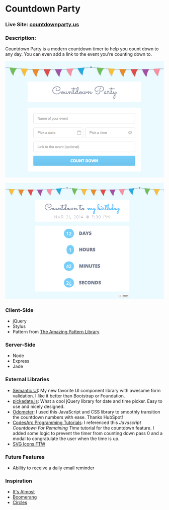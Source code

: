 # Countdown Party

### Live Site: [countdownparty.us](http://www.countdownparty.us)

### Description:
Countdown Party is a modern countdown timer to help you count down to any day. You can even add a link to the event you're counting down to.

![Countdown Party](/public/images/countdown-party-screenshot.png)

![Countdown Party](/public/images/countdown-party-screenshot2.png)

### Client-Side
* jQuery
* Stylus
* Pattern from [The Amazing Pattern Library](http://thepatternlibrary.com/#bunting-flag)

### Server-Side
* Node
* Express
* Jade

### External Libraries
* [Semantic UI](http://semantic-ui.com): My new favorite UI component library with awesome form validation. I like it better than Bootstrap or Foundation.
* [pickadate.js](http://amsul.ca/pickadate.js/index.htm): What a cool jQuery library for date and time picker. Easy to use and nicely designed.
* [Odometer](http://github.hubspot.com/odometer/docs/welcome): I used this JavaScript and CSS library to smoothly transition the countdown numbers with ease. Thanks HubSpot!
* [CodesArc Programming Tutorials](http://codesarc.blogspot.com/2014/02/javascript-countdown-for-remaining-time.html): I referenced this _Javascript Countdown For Remaining Time_ tutorial for the countdown feature. I added some logic to prevent the timer from counting down pass 0 and a modal to congratulate the user when the time is up.
* [SVG Icons FTW](http://tympanus.net/codrops/2013/11/27/svg-icons-ftw)

### Future Features
* Ability to receive a daily email reminder

### Inspiration
* [It's Almost](http://itsalmo.st)
* [Boomerang](http://www.boomerang.io)
* [Circles](https://github.com/lugolabs/circles)
